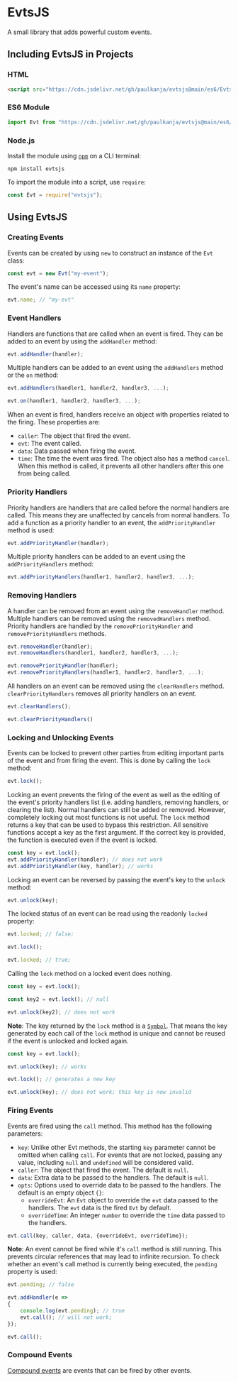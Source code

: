 # EvtsJS
A small library that adds powerful custom events.

## Including EvtsJS in Projects
### HTML
```html
<script src="https://cdn.jsdelivr.net/gh/paulkanja/evtsjs@main/es6/Evts.js"></script>
```
### ES6 Module
```js
import Evt from "https://cdn.jsdelivr.net/gh/paulkanja/evtsjs@main/es6/Evts.mjs";
```
### Node.js
Install the module using [`npm`](https://nodejs.org/en/learn/getting-started/an-introduction-to-the-npm-package-manager#packages) on a CLI terminal:
```console
npm install evtsjs
```
To import the module into a script, use `require`:
```js
const Evt = require("evtsjs");
```

## Using EvtsJS
### Creating Events
Events can be created by using `new` to construct an instance of the `Evt` class:
```js
const evt = new Evt("my-event");
```
The event's name can be accessed using its `name` property:
```js
evt.name; // "my-evt"
```
### Event Handlers
Handlers are functions that are called when an event is fired. They can be added to an event by using the `addHandler` method:
```js
evt.addHandler(handler);
```
Multiple handlers can be added to an event using the `addHandlers` method or the `on` method:
```js
evt.addHandlers(handler1, handler2, handler3, ...);

evt.on(handler1, handler2, handler3, ...);
```

When an event is fired, handlers receive an object with properties related to the firing. These properties are:
* `caller`: The object that fired the event.
* `evt`: The event called.
* `data`: Data passed when firing the event.
* `time`: The time the event was fired.
The object also has a method `cancel`. When this method is called, it prevents all other handlers after this one from being called.
### Priority Handlers
Priority handlers are handlers that are called before the normal handlers are called. This means they are unaffected by cancels from normal handlers. To add a function as a priority handler to an event, the `addPriorityHandler` method is used:
```js
evt.addPriorityHandler(handler);
```
Multiple priority handlers can be added to an event using the `addPriorityHandlers` method:
```js
evt.addPriorityHandlers(handler1, handler2, handler3, ...);
```
### Removing Handlers
A handler can be removed from an event using the `removeHandler` method. Multiple handlers can be removed using the `removedHandlers` method. Priority handlers are handled by the `removePriorityHandler` and `removePriorityHandlers` methods.
```js
evt.removeHandler(handler);
evt.removeHandlers(handler1, handler2, handler3, ...);

evt.removePriorityHandler(handler);
evt.removePriorityHandlers(handler1, handler2, handler3, ...);
```
All handlers on an event can be removed using the `clearHandlers` method. `clearPriorityHandlers` removes all priority handlers on an event.
```js
evt.clearHandlers();

evt.clearPriorityHandlers()
```
### Locking and Unlocking Events
Events can be locked to prevent other parties from editing important parts of the event and from firing the event. This is done by calling the `lock` method:
```js
evt.lock();
```
Locking an event prevents the firing of the event as well as the editing of the event's priority handlers list (i.e. adding handlers, removing handlers, or clearing the list). Normal handlers can still be added or removed. However, completely locking out most functions is not useful. The `lock` method returns a key that can be used to bypass this restriction. All sensitive functions accept a key as the first argument. If the correct key is provided, the function is executed even if the event is locked.
```js
const key = evt.lock();
evt.addPriorityHandler(handler); // does not work
evt.addPriorityHandler(key, handler); // works
```
Locking an event can be reversed by passing the event's key to the `unlock` method:
```js
evt.unlock(key);
```
The locked status of an event can be read using the readonly `locked` property:
```js
evt.locked; // false;

evt.lock();

evt.locked; // true;
```
Calling the `lock` method on a locked event does nothing.
```js
const key = evt.lock();

const key2 = evt.lock(); // null

evt.unlock(key2); // does not work
```
**Note**: The key returned by the `lock` method is a [`Symbol`](https://developer.mozilla.org/en-US/docs/Web/JavaScript/Reference/Global_Objects/Symbol). That means the key generated by each call of the `lock` method is unique and cannot be reused if the event is unlocked and locked again.
```js
const key = evt.lock();

evt.unlock(key); // works

evt.lock(); // generates a new key

evt.unlock(key); // does not work; this key is now invalid
```
### Firing Events
Events are fired using the `call` method. This method has the following parameters:
* `key`: Unlike other Evt methods, the starting `key` parameter cannot be omitted when calling `call`. For events that are not locked, passing any value, including `null` and `undefined` will be considered valid.
* `caller`: The object that fired the event. The default is `null`.
* `data`: Extra data to be passed to the handlers. The default is `null`.
* `opts`: Options used to override data to be passed to the handlers. The default is an empty object `{}`:
    * `overrideEvt`: An `Evt` object to override the `evt` data passed to the handlers. The `evt` data is the fired `Evt` by default.
    * `overrideTime`: An integer `number` to override the `time` data passed to the handlers.
```js
evt.call(key, caller, data, {overrideEvt, overrideTime});
```
**Note**: An event cannot be fired while it's `call` method is still running. This prevents circular references that may lead to infinite recursion. To check whether an event's call method is currently being executed, the `pending` property is used:
```js
evt.pending; // false

evt.addHandler(e =>
{
    console.log(evt.pending); // true
    evt.call(); // will not work;
});

evt.call();
```
### Compound Events
[Compound events](./COMPOUND_EVTS.md) are events that can be fired by other events.
